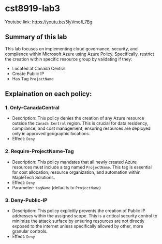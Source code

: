 # cst8919-lab3
Youtube link: https://youtu.be/5lyVmofL7Bg

## Summary of this lab

This lab focuses on implementing cloud governance, security, and compliance within Microsoft Azure using Azure Policy. Specifically, restrict the creation within specific resource group by validating if they: 
- Located at Canada Central
- Create Public IP
- Has Tag `ProjectName`

## Explaination on each policy:

### 1. Only-CanadaCentral
- Description: This policy denies the creation of any Azure resource outside the `Canada Central` region. This is crucial for data residency, compliance, and cost management, ensuring resources are deployed only in approved geographic locations.
- Effect: `Deny`

### 2. Require-ProjectName-Tag
- Description: This policy mandates that all newly created Azure resources must include a tag named `ProjectName`. This tag is essential for cost allocation, resource organization, and automation within MapleTech Solutions.
- Effect: `Deny`
- Parameter: `tagName` (defaults to `ProjectName`)

### 3. Deny-Public-IP
- Description: This policy explicitly prevents the creation of Public IP addresses within the assigned scope. This is a critical security control to minimize the attack surface by ensuring resources are not directly exposed to the internet unless specifically allowed by other, more granular controls.
- Effect: `Deny`